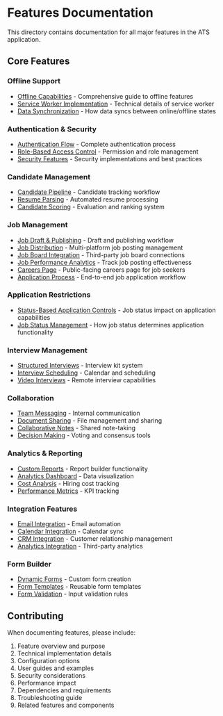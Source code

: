 # Features Documentation

This directory contains documentation for all major features in the ATS application.

## Core Features

### Offline Support

- [Offline Capabilities](./OFFLINE_CAPABILITIES.md) - Comprehensive guide to offline features
- [Service Worker Implementation](./service-worker.md) - Technical details of service worker
- [Data Synchronization](./data-sync.md) - How data syncs between online/offline states

### Authentication & Security

- [Authentication Flow](./auth-flow.md) - Complete authentication process
- [Role-Based Access Control](./rbac.md) - Permission and role management
- [Security Features](./security.md) - Security implementations and best practices

### Candidate Management

- [Candidate Pipeline](./candidate-pipeline.md) - Candidate tracking workflow
- [Resume Parsing](./resume-parsing.md) - Automated resume processing
- [Candidate Scoring](./candidate-scoring.md) - Evaluation and ranking system

### Job Management

- [Job Draft & Publishing](./job-draft-publishing.md) - Draft and publishing workflow
- [Job Distribution](./job-distribution.md) - Multi-platform job posting management
- [Job Board Integration](./job-board-integration.md) - Third-party job board connections
- [Job Performance Analytics](./job-performance.md) - Track job posting effectiveness
- [Careers Page](./careers-page.md) - Public-facing careers page for job seekers
- [Application Process](./application-process.md) - End-to-end job application workflow

### Application Restrictions

- [Status-Based Application Controls](./application-process.md#application-restrictions) - Job status impact on application capabilities
- [Job Status Management](./job-draft-publishing.md#status-impact-on-applications) - How job status determines application functionality

### Interview Management

- [Structured Interviews](./structured-interviews.md) - Interview kit system
- [Interview Scheduling](./interview-scheduling.md) - Calendar and scheduling
- [Video Interviews](./video-interviews.md) - Remote interview capabilities

### Collaboration

- [Team Messaging](./team-messaging.md) - Internal communication
- [Document Sharing](./document-sharing.md) - File management and sharing
- [Collaborative Notes](./collaborative-notes.md) - Shared note-taking
- [Decision Making](./decision-making.md) - Voting and consensus tools

### Analytics & Reporting

- [Custom Reports](./custom-reports.md) - Report builder functionality
- [Analytics Dashboard](./analytics-dashboard.md) - Data visualization
- [Cost Analysis](./cost-analysis.md) - Hiring cost tracking
- [Performance Metrics](./performance-metrics.md) - KPI tracking

### Integration Features

- [Email Integration](./email-integration.md) - Email automation
- [Calendar Integration](./calendar-integration.md) - Calendar sync
- [CRM Integration](./crm-integration.md) - Customer relationship management
- [Analytics Integration](./analytics-integration.md) - Third-party analytics

### Form Builder

- [Dynamic Forms](./dynamic-forms.md) - Custom form creation
- [Form Templates](./form-templates.md) - Reusable form templates
- [Form Validation](./form-validation.md) - Input validation rules

## Contributing

When documenting features, please include:

1. Feature overview and purpose
2. Technical implementation details
3. Configuration options
4. User guides and examples
5. Security considerations
6. Performance impact
7. Dependencies and requirements
8. Troubleshooting guide
9. Related features and components
